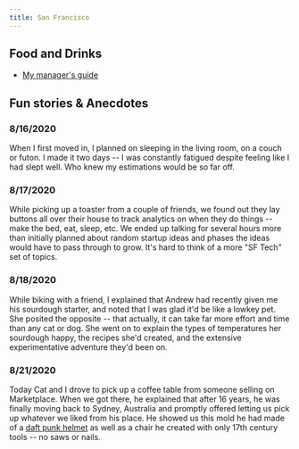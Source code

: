 ```yaml
---
title: San Francisco
---
```


## Food and Drinks
* [My manager's guide](https://www.google.com/maps/d/u/0/viewer?mid=1I4kOK4M4_WXt9sGQnYDvFbW4ZAHdrxxp&ll=37.76369702359608%2C-122.41623465792134&z=16)

## Fun stories & Anecdotes

### 8/16/2020
When I first moved in, I planned on sleeping in the living room, on a couch or futon. I made it two days -- I was constantly fatigued despite feeling like I had slept well. Who knew my estimations would be so far off.

### 8/17/2020
While picking up a toaster from a couple of friends, we found out they lay buttons all over their house to track analytics on when they do things -- make the bed, eat, sleep, etc. We ended up talking for several hours more than 
initially planned about random startup ideas and phases the ideas would have to pass through to grow. It's hard to think of a more "SF Tech" set of topics.

### 8/18/2020
While biking with a friend, I explained that Andrew had recently given me his sourdough starter, and noted that I was glad it'd be like a lowkey pet. She posited the opposite -- that actually, it can take far more effort and time than
any cat or dog. She went on to explain the types of temperatures her sourdough happy, the recipes she'd created, and the extensive experimentative adventure they'd been on.

### 8/21/2020
Today Cat and I drove to pick up a coffee table from someone selling on Marketplace. When we got there, he explained that after 16 years, 
he was finally moving back to Sydney, Australia and promptly offered letting us pick up whatever we liked from his place. He showed us this mold
he had made of a [daft punk helmet](https://photos.app.goo.gl/jof1cs1pgm1KgNhY6) as well as a chair he created with only 17th century tools -- no saws or nails.
